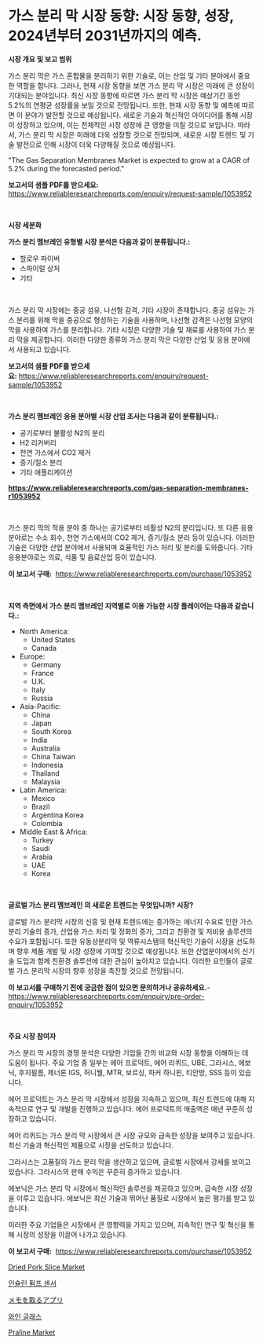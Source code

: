 <p><h1>가스 분리 막 시장 동향: 시장 동향, 성장, 2024년부터 2031년까지의 예측.</h1></p><p><strong>시장 개요 및 보고 범위</strong></p>
<p><p>가스 분리 막은 가스 혼합물을 분리하기 위한 기술로, 이는 산업 및 기타 분야에서 중요한 역할을 합니다. 그러나, 현재 시장 동향을 보면 가스 분리 막 시장은 미래에 큰 성장이 기대되는 분야입니다. 최신 시장 동향에 따르면 가스 분리 막 시장은 예상기간 동안 5.2%의 연평균 성장률을 보일 것으로 전망됩니다. 또한, 현재 시장 동향 및 예측에 따르면 이 분야가 발전할 것으로 예상됩니다. 새로운 기술과 혁신적인 아이디어를 통해 시장이 성장하고 있으며, 이는 전체적인 시장 성장에 큰 영향을 미칠 것으로 보입니다. 따라서, 가스 분리 막 시장은 미래에 더욱 성장할 것으로 전망되며, 새로운 시장 트렌드 및 기술 발전으로 인해 시장이 더욱 다양해질 것으로 예상됩니다. </p><p>"The Gas Separation Membranes Market is expected to grow at a CAGR of 5.2% during the forecasted period."</p></p>
<p><strong>보고서의 샘플 PDF를 받으세요:</strong> <a href="https://www.reliableresearchreports.com/enquiry/request-sample/1053952">https://www.reliableresearchreports.com/enquiry/request-sample/1053952</a></p>
<p>&nbsp;</p>
<p><strong>시장 세분화</strong></p>
<p><strong>가스 분리 멤브레인 유형별 시장 분석은 다음과 같이 분류됩니다.:</strong></p>
<p><ul><li>할로우 파이버</li><li>스파이럴 상처</li><li>기타</li></ul></p>
<p>&nbsp;</p>
<p><p>가스 분리 막 시장에는 중공 섬유, 나선형 감격, 기타 시장이 존재합니다. 중공 섬유는 가스 분리를 위해 막을 중공으로 형성하는 기술을 사용하며, 나선형 감격은 나선형 모양의 막을 사용하여 가스를 분리합니다. 기타 시장은 다양한 기술 및 재료를 사용하여 가스 분리 막을 제공합니다. 이러한 다양한 종류의 가스 분리 막은 다양한 산업 및 응용 분야에서 사용되고 있습니다.</p></p>
<p><strong>보고서의 샘플 PDF를 받으세요:</strong>&nbsp;<a href="https://www.reliableresearchreports.com/enquiry/request-sample/1053952">https://www.reliableresearchreports.com/enquiry/request-sample/1053952</a></p>
<p>&nbsp;</p>
<p><strong> 가스 분리 멤브레인 응용 분야별 시장 산업 조사는 다음과 같이 분류됩니다.:</strong></p>
<p><ul><li>공기로부터 불활성 N2의 분리</li><li>H2 리커버리</li><li>천연 가스에서 CO2 제거</li><li>증기/질소 분리</li><li>기타 애플리케이션</li></ul></p>
<p><strong><a href="https://www.reliableresearchreports.com/gas-separation-membranes-r1053952">https://www.reliableresearchreports.com/gas-separation-membranes-r1053952</a></strong></p>
<p>&nbsp;</p>
<p><p>가스 분리 막의 적용 분야 중 하나는 공기로부터 비활성 N2의 분리입니다. 또 다른 응용분야로는 수소 회수, 천연 가스에서의 CO2 제거, 증기/질소 분리 등이 있습니다. 이러한 기술은 다양한 산업 분야에서 사용되며 효율적인 가스 처리 및 분리를 도와줍니다. 기타 응용분야로는 의료, 식품 및 음료산업 등이 있습니다.</p></p>
<p><strong>이 보고서 구매:</strong>&nbsp; <a href="https://www.reliableresearchreports.com/purchase/1053952">https://www.reliableresearchreports.com/purchase/1053952</a></p>
<p>&nbsp;</p>
<p><strong>지역 측면에서 가스 분리 멤브레인 지역별로 이용 가능한 시장 플레이어는 다음과 같습니다.:</strong></p>
<p><ul>
    <li>
        North America:
        <ul>
            <li>United States</li>
            <li>Canada</li>
        </ul>
    </li>
    <li>
        Europe:
        <ul>
            <li>Germany</li>
            <li>France</li>
            <li>U.K.</li>
            <li>Italy</li>
            <li>Russia</li>
        </ul>
    </li>
    <li>
        Asia-Pacific:
        <ul>
            <li>China</li>
            <li>Japan</li>
            <li>South Korea</li>
            <li>India</li>
            <li>Australia</li>
            <li>China Taiwan</li>
            <li>Indonesia</li>
            <li>Thailand</li>
            <li>Malaysia</li>
        </ul>
    </li>
    <li>
        Latin America:
        <ul>
            <li>Mexico</li>
            <li>Brazil</li>
            <li>Argentina Korea</li>
            <li>Colombia</li>
        </ul>
    </li>
    <li>
        Middle East & Africa:
        <ul>
            <li>Turkey</li>
            <li>Saudi</li>
            <li>Arabia</li>
            <li>UAE</li>
            <li>Korea</li>
        </ul>
    </li>
    </ul></p>
<p>&nbsp;</p>
<p><strong>글로벌 가스 분리 멤브레인 의 새로운 트렌드는 무엇입니까? 시장?</strong></p>
<p><p>글로벌 가스 분리막 시장의 신흥 및 현재 트렌드에는 증가하는 에너지 수요로 인한 가스 분리 기술의 증가, 산업용 가스 처리 및 정화의 증가, 그리고 친환경 및 저비용 솔루션의 수요가 포함됩니다. 또한 유동상분리막 및 역류시스템의 혁신적인 기술이 시장을 선도하며 향후 제품 개발 및 시장 성장에 기여할 것으로 예상됩니다. 또한 산업분야에서의 신기술 도입과 함께 친환경 솔루션에 대한 관심이 높아지고 있습니다. 이러한 요인들이 글로벌 가스 분리막 시장의 향후 성장을 촉진할 것으로 전망됩니다.</p></p>
<p><strong>이 보고서를 구매하기 전에 궁금한 점이 있으면 문의하거나 공유하세요.</strong>- <a href="https://www.reliableresearchreports.com/enquiry/pre-order-enquiry/1053952">https://www.reliableresearchreports.com/enquiry/pre-order-enquiry/1053952</a></p>
<p>&nbsp;</p>
<p><strong>주요 시장 참여자</strong></p>
<p><p>가스 분리 막 시장의 경쟁 분석은 다양한 기업들 간의 비교와 시장 동향을 이해하는 데 도움이 됩니다. 주요 기업 중 일부는 에어 프로덕트, 에어 리퀴드, UBE, 그라시스, 에보닉, 후지필름, 제너론 IGS, 허니웰, MTR, 보르싱, 파커 하니핀, 티안방, SSS 등이 있습니다.</p><p>에어 프로덕트는 가스 분리 막 시장에서 성장을 지속하고 있으며, 최신 트렌드에 대해 지속적으로 연구 및 개발을 진행하고 있습니다. 에어 프로덕트의 매출액은 매년 꾸준히 성장하고 있습니다.</p><p>에어 리퀴드는 가스 분리 막 시장에서 큰 시장 규모와 급속한 성장을 보여주고 있습니다. 최신 기술과 혁신적인 제품으로 시장을 선도하고 있습니다.</p><p>그라시스는 고품질의 가스 분리 막을 생산하고 있으며, 글로벌 시장에서 강세를 보이고 있습니다. 그라시스의 판매 수익은 꾸준히 증가하고 있습니다.</p><p>에보닉은 가스 분리 막 시장에서 혁신적인 솔루션을 제공하고 있으며, 급속한 시장 성장을 이루고 있습니다. 에보닉은 최신 기술과 뛰어난 품질로 시장에서 높은 평가를 받고 있습니다.</p><p>이러한 주요 기업들은 시장에서 큰 영향력을 가지고 있으며, 지속적인 연구 및 혁신을 통해 시장의 성장을 이끌어 나가고 있습니다.</p></p>
<p><strong>이 보고서 구매:</strong>&nbsp;&nbsp;<a href="https://www.reliableresearchreports.com/purchase/1053952">https://www.reliableresearchreports.com/purchase/1053952</a></p>
<p><p><a href="https://github.com/Alonsoolds3wq1d81czn8rbol/Market-Research-Report-List-1/blob/main/dried-pork-slice-market.md">Dried Pork Slice Market</a></p><p><a href="https://medium.com/@lizaheller2023/%EC%9D%B8%EC%8A%90%EB%A6%B0-%ED%8E%8C%ED%94%84-%EC%84%BC%EC%84%9C-%EC%8B%9C%EC%9E%A5-%EB%B3%B4%EA%B3%A0%EC%84%9C%EB%8A%94-%EC%9D%B4-%EC%8B%9C%EC%9E%A5%EC%9D%98-%EC%B5%9C%EC%8B%A0-%ED%8A%B8%EB%A0%8C%EB%93%9C%EC%99%80-%EC%84%B1%EC%9E%A5-%EA%B8%B0%ED%9A%8C%EB%A5%BC-%EB%B0%9D%ED%98%80%EC%A4%8D%EB%8B%88%EB%8B%A4-49c832a84dbd">인슐린 펌프 센서</a></p><p><a href="https://medium.com/@colbu56546/%E3%83%A1%E3%83%A2%E3%82%A2%E3%83%97%E3%83%AA%E5%B8%82%E5%A0%B4-%E7%AB%B6%E4%BA%89%E5%88%86%E6%9E%90-%E5%B8%82%E5%A0%B4%E5%8B%95%E5%90%91-2031%E5%B9%B4%E3%81%BE%E3%81%A7%E3%81%AE%E4%BA%88%E6%B8%AC-ce845d47172a">メモを取るアプリ</a></p><p><a href="https://github.com/WilburKihn5676/Market-Research-Report-List-1/blob/main/959973117197.md">와인 글래스</a></p><p><a href="https://github.com/CliffMedina6/Market-Research-Report-List-4/blob/main/praline-market.md">Praline Market</a></p></p>